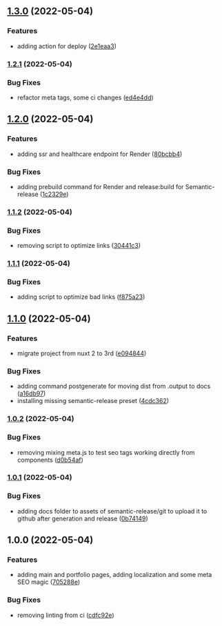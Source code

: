 ## [1.3.0](https://github.com/PaoloVernetti/PaoloVernetti.github.io/compare/v1.2.1...v1.3.0) (2022-05-04)


### Features

* adding action for deploy ([2e1eaa3](https://github.com/PaoloVernetti/PaoloVernetti.github.io/commit/2e1eaa3b1dd0a9217e0b959a7cff67e1913218fc))

### [1.2.1](https://github.com/PaoloVernetti/PaoloVernetti.github.io/compare/v1.2.0...v1.2.1) (2022-05-04)


### Bug Fixes

* refactor meta tags, some ci changes ([ed4e4dd](https://github.com/PaoloVernetti/PaoloVernetti.github.io/commit/ed4e4dd53c030fe8532ef9cc83c678be2cf17b46))

## [1.2.0](https://github.com/PaoloVernetti/PaoloVernetti.github.io/compare/v1.1.2...v1.2.0) (2022-05-04)


### Features

* adding ssr and healthcare endpoint for Render ([80bcbb4](https://github.com/PaoloVernetti/PaoloVernetti.github.io/commit/80bcbb449d75deaeb35802e411b14df8a9d51d66))


### Bug Fixes

* adding prebuild command for Render and release:build for Semantic-release ([1c2329e](https://github.com/PaoloVernetti/PaoloVernetti.github.io/commit/1c2329e3711f8b2f78eac40f63931424a6da9d35))

### [1.1.2](https://github.com/PaoloVernetti/PaoloVernetti.github.io/compare/v1.1.1...v1.1.2) (2022-05-04)


### Bug Fixes

* removing script to optimize links ([30441c3](https://github.com/PaoloVernetti/PaoloVernetti.github.io/commit/30441c32912bd00f63bf6d217f1df46e6bc826d9))

### [1.1.1](https://github.com/PaoloVernetti/PaoloVernetti.github.io/compare/v1.1.0...v1.1.1) (2022-05-04)


### Bug Fixes

* adding script to optimize bad links ([f875a23](https://github.com/PaoloVernetti/PaoloVernetti.github.io/commit/f875a235c6c915fdcd9e982bdf16c3fc5cee7670))

## [1.1.0](https://github.com/PaoloVernetti/PaoloVernetti.github.io/compare/v1.0.2...v1.1.0) (2022-05-04)


### Features

* migrate project from nuxt 2 to 3rd ([e094844](https://github.com/PaoloVernetti/PaoloVernetti.github.io/commit/e094844916c4e494e433be7f44709f957639ac9c))


### Bug Fixes

* adding command postgenerate for moving dist from .output to docs ([a16db97](https://github.com/PaoloVernetti/PaoloVernetti.github.io/commit/a16db97d169bd4eaefc17a27452fa08551b6a8d2))
* installing missing semantic-release preset ([4cdc362](https://github.com/PaoloVernetti/PaoloVernetti.github.io/commit/4cdc362077eacc9d581342a5df9338c59ee5e148))

### [1.0.2](https://github.com/PaoloVernetti/PaoloVernetti.github.io/compare/v1.0.1...v1.0.2) (2022-05-04)


### Bug Fixes

* removing mixing meta.js to test seo tags working directly from components ([d0b54af](https://github.com/PaoloVernetti/PaoloVernetti.github.io/commit/d0b54af2f9f9564ef251cb072ae762d982a19807))

### [1.0.1](https://github.com/PaoloVernetti/PaoloVernetti.github.io/compare/v1.0.0...v1.0.1) (2022-05-04)


### Bug Fixes

* adding docs folder to assets of semantic-release/git to upload it to github after generation and release ([0b74149](https://github.com/PaoloVernetti/PaoloVernetti.github.io/commit/0b74149039ef2978d45fce1af722fb210ff20e58))

## 1.0.0 (2022-05-04)


### Features

* adding main and portfolio pages, adding localization and some meta SEO magic ([705288e](https://github.com/PaoloVernetti/PaoloVernetti.github.io/commit/705288e3ad44179c955d16b13795829e0ffcfc99))


### Bug Fixes

* removing linting from ci ([cdfc92e](https://github.com/PaoloVernetti/PaoloVernetti.github.io/commit/cdfc92e5f4f06ceb28c86ef99fc3e71c6f8afc79))
